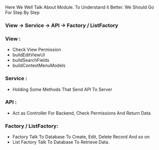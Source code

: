 Here We Well Talk About Module.
To Understand it Better. We Should Go For Step By Step 


### View -> Service -> API -> Factory / ListFactory


### View : 
* Check View Permission  
* buildEditViewUI
* buildSearchFields
* buildContextMenuModels
 
### Service : 
* Holding Some Methods That Send API To Server

### API : 
* Act as Controller For Backend, Check Permissions And Return Data 

### Factory / ListFactory: 
* Factory Talk To Database To Create, Edit, Delete Record And so on
* List Factory Talk To Database To Retrieve Data. 


